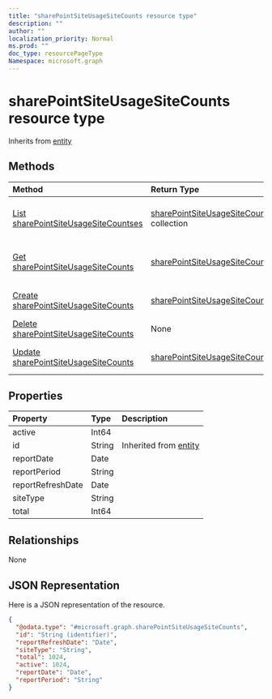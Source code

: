 ```yaml
---
title: "sharePointSiteUsageSiteCounts resource type"
description: ""
author: ""
localization_priority: Normal
ms.prod: ""
doc_type: resourcePageType
Namespace: microsoft.graph
---
```



# sharePointSiteUsageSiteCounts resource type




Inherits from [entity](../resources/entity.md)

## Methods
|Method|Return Type|Description|
|:---|:---|:---|
|[List sharePointSiteUsageSiteCountses](../api/sharepointsiteusagesitecounts-list.md)|[sharePointSiteUsageSiteCounts](../resources/sharePointSiteUsageSiteCounts.md) collection|List properties and relationships of the [sharePointSiteUsageSiteCounts](../resources/sharepointsiteusagesitecounts.md) objects.|
|[Get sharePointSiteUsageSiteCounts](../api/sharepointsiteusagesitecounts-get.md)|[sharePointSiteUsageSiteCounts](../resources/sharePointSiteUsageSiteCounts.md)|Read properties and relationships of the [sharePointSiteUsageSiteCounts](../resources/sharepointsiteusagesitecounts.md) object.|
|[Create sharePointSiteUsageSiteCounts](../api/sharepointsiteusagesitecounts-create.md)|[sharePointSiteUsageSiteCounts](../resources/sharePointSiteUsageSiteCounts.md)|Create a new [sharePointSiteUsageSiteCounts](../resources/sharepointsiteusagesitecounts.md) object.|
|[Delete sharePointSiteUsageSiteCounts](../api/sharepointsiteusagesitecounts-delete.md)|None|Deletes a [sharePointSiteUsageSiteCounts](../resources/sharepointsiteusagesitecounts.md).|
|[Update sharePointSiteUsageSiteCounts](../api/sharepointsiteusagesitecounts-update.md)|[sharePointSiteUsageSiteCounts](../resources/sharePointSiteUsageSiteCounts.md)|Update the properties of a [sharePointSiteUsageSiteCounts](../resources/sharepointsiteusagesitecounts.md) object.|

## Properties
|Property|Type|Description|
|:---|:---|:---|
|active|Int64||
|id|String| Inherited from [entity](../resources/entity.md)|
|reportDate|Date||
|reportPeriod|String||
|reportRefreshDate|Date||
|siteType|String||
|total|Int64||

## Relationships
None

## JSON Representation
Here is a JSON representation of the resource.
<!-- {
  "blockType": "resource",
  "keyProperty": "id",
  "@odata.type": "microsoft.graph.sharePointSiteUsageSiteCounts",
  "baseType": "microsoft.graph.entity",
  "openType": false
}
-->
``` json
{
  "@odata.type": "#microsoft.graph.sharePointSiteUsageSiteCounts",
  "id": "String (identifier)",
  "reportRefreshDate": "Date",
  "siteType": "String",
  "total": 1024,
  "active": 1024,
  "reportDate": "Date",
  "reportPeriod": "String"
}
```

